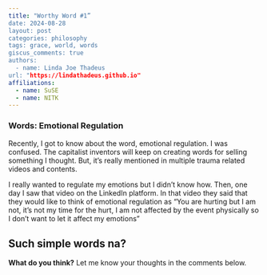 ```yaml
---
title: "Worthy Word #1”
date: 2024-08-28
layout: post
categories: philosophy
tags: grace, world, words
giscus_comments: true
authors:
  - name: Linda Joe Thadeus
url: "https://lindathadeus.github.io"
affiliations:
  - name: SuSE
  - name: NITK
---
```


### Words: Emotional Regulation 

Recently, I got to know about the word, emotional regulation. I was confused. The capitalist inventors will keep on creating words for selling something I thought. But, it’s really mentioned in multiple trauma related videos and contents.

I really wanted to regulate my emotions but I didn’t know how. Then, one day I saw that video on the LinkedIn platform. In that video they said that they would like to think of emotional regulation as “You are hurting but I am not, it’s not my time for the hurt, I am not affected by the event physically so I don’t want to let it affect my emotions”

Such simple words na?
---

**What do you think?** Let me know your thoughts in the comments below.